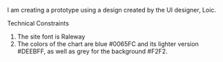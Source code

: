 I am creating a prototype using a design created by the UI designer, Loic. 

Technical Constraints

1. The site font is Raleway
2. The colors of the chart are blue #0065FC and its lighter version #DEEBFF, as well as grey for the background #F2F2. 

